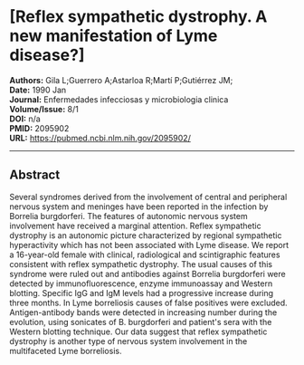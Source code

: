 # [Reflex sympathetic dystrophy. A new manifestation of Lyme disease?]

**Authors:** Gila L;Guerrero A;Astarloa R;Martí P;Gutiérrez JM;  
**Date:** 1990 Jan  
**Journal:** Enfermedades infecciosas y microbiologia clinica  
**Volume/Issue:** 8/1  
**DOI:** n/a  
**PMID:** 2095902  
**URL:** https://pubmed.ncbi.nlm.nih.gov/2095902/

---

## Abstract

Several syndromes derived from the involvement of central and peripheral nervous system and meninges have been reported in the infection by Borrelia burgdorferi. The features of autonomic nervous system involvement have received a marginal attention. Reflex sympathetic dystrophy is an autonomic picture characterized by regional sympathetic hyperactivity which has not been associated with Lyme disease. We report a 16-year-old female with clinical, radiological and scintigraphic features consistent with reflex sympathetic dystrophy. The usual causes of this syndrome were ruled out and antibodies against Borrelia burgdorferi were detected by immunofluorescence, enzyme immunoassay and Western blotting. Specific IgG and IgM levels had a progressive increase during three months. In Lyme borreliosis causes of false positives were excluded. Antigen-antibody bands were detected in increasing number during the evolution, using sonicates of B. burgdorferi and patient's sera with the Western blotting technique. Our data suggest that reflex sympathetic dystrophy is another type of nervous system involvement in the multifaceted Lyme borreliosis.
